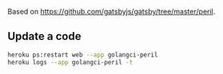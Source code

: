 Based on https://github.com/gatsbyjs/gatsby/tree/master/peril.

## Update a code

```bash
heroku ps:restart web --app golangci-peril
heroku logs --app golangci-peril -t
```

